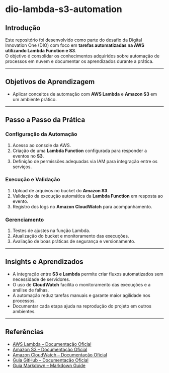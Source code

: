 # dio-lambda-s3-automation 

## Introdução  
Este repositório foi desenvolvido como parte do desafio da Digital Innovation One (DIO) com foco em **tarefas automatizadas na AWS utilizando Lambda Function e S3**.  
O objetivo é consolidar os conhecimentos adquiridos sobre automação de processos em nuvem e documentar os aprendizados durante a prática.  

---

## Objetivos de Aprendizagem  
- Aplicar conceitos de automação com **AWS Lambda** e **Amazon S3** em um ambiente prático.  

---

## Passo a Passo da Prática  

### Configuração da Automação  
1. Acesso ao console da AWS.  
2. Criação de uma **Lambda Function** configurada para responder a eventos no **S3**.  
3. Definição de permissões adequadas via IAM para integração entre os serviços.  

### Execução e Validação  
1. Upload de arquivos no bucket do **Amazon S3**.  
2. Validação da execução automática da **Lambda Function** em resposta ao evento.  
3. Registro dos logs no **Amazon CloudWatch** para acompanhamento.  

### Gerenciamento  
1. Testes de ajustes na função Lambda.  
2. Atualização do bucket e monitoramento das execuções.  
3. Avaliação de boas práticas de segurança e versionamento.  

---

## Insights e Aprendizados  
- A integração entre **S3 e Lambda** permite criar fluxos automatizados sem necessidade de servidores.  
- O uso de **CloudWatch** facilita o monitoramento das execuções e a análise de falhas.  
- A automação reduz tarefas manuais e garante maior agilidade nos processos.  
- Documentar cada etapa ajuda na reprodução do projeto em outros ambientes.  

---

## Referências  
- [AWS Lambda – Documentação Oficial](https://docs.aws.amazon.com/lambda/)  
- [Amazon S3 – Documentação Oficial](https://docs.aws.amazon.com/s3/)  
- [Amazon CloudWatch – Documentação Oficial](https://docs.aws.amazon.com/cloudwatch/)  
- [Guia GitHub – Documentação Oficial](https://docs.github.com/)  
- [Guia Markdown – Markdown Guide](https://www.markdownguide.org/)  
